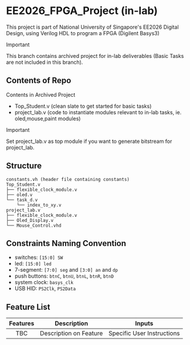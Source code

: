 # EE2026_FPGA_Project (in-lab)
This project is part of National University of Singapore's EE2026 Digital Design, using Verilog HDL to program a FPGA (Digilent Basys3)

> [!IMPORTANT]
> This branch contains archived project for in-lab deliverables (Basic Tasks are not included in this branch).

## Contents of Repo
Contents in Archived Project

- Top_Student.v (clean slate to get started for basic tasks)
- project_lab.v (code to instantiate modules relevant to in-lab tasks, ie. oled,mouse,paint modules)

> [!IMPORTANT]
> Set project_lab.v as top module if you want to generate bitstream for project_lab.


## Structure
    constants.vh (header file containing constants)
    Top_Student.v
    ├── flexible_clock_module.v
    ├── oled.v
    └── task_d.v
        └── index_to_xy.v
    project_lab.v
    ├── flexible_clock_module.v
    ├── Oled_Display.v
    └── Mouse_Control.vhd

## Constraints Naming Convention
- switches:         `[15:0] SW`
- led:              `[15:0] led`
- 7-segment:        `[7:0] seg` and `[3:0] an` and `dp`
- push buttons:     `btnC`, `btnU`, `btnL`, `btnR`, `btnD`
- system clock:     `basys_clk`
- USB HID:          `PS2Clk`, `PS2Data`


## Feature List
| Features | Description | Inputs |
| :---: | --- | --- |
| TBC | Description on Feature | Specific User Instructions |
